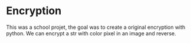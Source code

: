 # Encryption

This was a school projet, the goal was to create a original encryption with python.
We can encrypt a str with color pixel in an image and reverse. 
